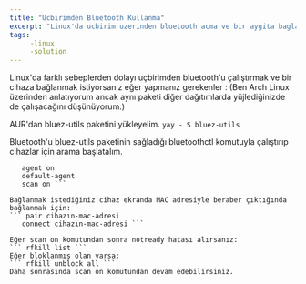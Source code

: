 ```yaml
---
title: "Ucbirimden Bluetooth Kullanma"
excerpt: "Linux'da ucbirim uzerinden bluetooth acma ve bir aygita baglanma"
tags:
     -linux
     -solution
---
```


Linux'da farklı sebeplerden dolayı uçbirimden bluetooth'u çalıştırmak ve bir cihaza bağlanmak istiyorsanız eğer yapmanız gerekenler :
(Ben Arch Linux üzerinden anlatıyorum ancak aynı paketi diğer dağıtımlarda yüjlediğinizde de çalışacağını düşünüyorum.) 


AUR'dan bluez-utils paketini yükleyelim. 
``` yay - S bluez-utils ```

Bluetooth'u bluez-utils paketinin sağladığı bluetoothctl komutuyla çalıştırıp cihazlar için arama başlatalım.
``` power on \n
   agent on
   default-agent
   scan on ```

Bağlanmak istediğiniz cihaz ekranda MAC adresiyle beraber çıktığında bağlanmak için:
``` pair cihazın-mac-adresi
   connect cihazın-mac-adresi ```

Eğer scan on komutundan sonra notready hatası alırsanız:
``` rfkill list ```
Eğer bloklanmış olan varsa:
``` rfkill unblock all ```
Daha sonrasında scan on komutundan devam edebilirsiniz. 
